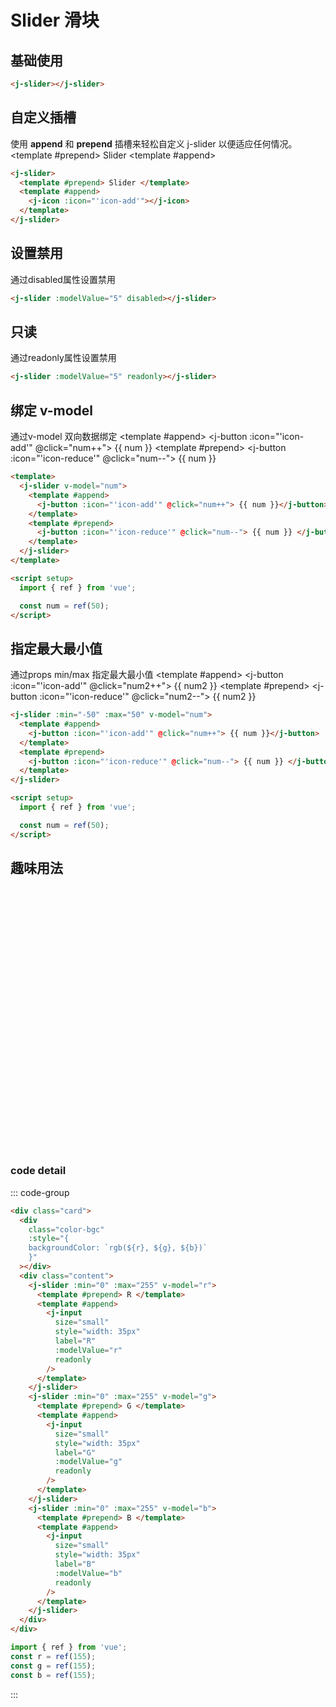 # Slider 滑块

## 基础使用

<j-slider></j-slider>

```html
<j-slider></j-slider>
```

## 自定义插槽

使用 **append** 和 **prepend** 插槽来轻松自定义 j-slider 以便适应任何情况。
<j-slider>
<template #prepend> Slider </template>
<template #append>
<j-icon :icon="'icon-add'"></j-icon>
</template>
</j-slider>

```html
<j-slider>
  <template #prepend> Slider </template>
  <template #append>
    <j-icon :icon="'icon-add'"></j-icon>
  </template>
</j-slider>
```

## 设置禁用

通过disabled属性设置禁用

<j-slider :modelValue="5" disabled></j-slider>

```html
<j-slider :modelValue="5" disabled></j-slider>
```

## 只读

通过readonly属性设置禁用

<j-slider :modelValue="5" readonly></j-slider>

```html
<j-slider :modelValue="5" readonly></j-slider>
```

## 绑定 v-model

通过v-model 双向数据绑定
<j-slider v-model="num">
<template #append>
<j-button :icon="'icon-add'" @click="num++"> {{ num }}</j-button>
</template>
<template #prepend>
<j-button :icon="'icon-reduce'" @click="num--">
{{ num }}
</j-button>
</template>
</j-slider>

```html
<template>
  <j-slider v-model="num">
    <template #append>
      <j-button :icon="'icon-add'" @click="num++"> {{ num }}</j-button>
    </template>
    <template #prepend>
      <j-button :icon="'icon-reduce'" @click="num--"> {{ num }} </j-button>
    </template>
  </j-slider>
</template>

<script setup>
  import { ref } from 'vue';

  const num = ref(50);
</script>
```

## 指定最大最小值

通过props min/max 指定最大最小值
<j-slider :min="-50" :max="50" v-model="num2">
<template #append>
<j-button :icon="'icon-add'" @click="num2++"> {{ num2 }}</j-button>
</template>
<template #prepend>
<j-button :icon="'icon-reduce'" @click="num2--">
{{ num2 }}
</j-button>
</template>
</j-slider>

```html
<j-slider :min="-50" :max="50" v-model="num">
  <template #append>
    <j-button :icon="'icon-add'" @click="num++"> {{ num }}</j-button>
  </template>
  <template #prepend>
    <j-button :icon="'icon-reduce'" @click="num--"> {{ num }} </j-button>
  </template>
</j-slider>

<script setup>
  import { ref } from 'vue';

  const num = ref(50);
</script>
```

## 趣味用法

<div class="card">
<div
    class="color-bgc"
    :style="{
    backgroundColor: `rgb(${r}, ${g}, ${b})`
    }"
></div>
<div class="content">
    <j-slider :min="0" :max="255" v-model="r">
    <template #prepend> R </template>
    <template #append>
        <j-input
        size="small"
        style="width: 35px"
        label="R"
        :modelValue="r"
        readonly
        />
    </template>
    </j-slider>
    <j-slider :min="0" :max="255" v-model="g">
    <template #prepend> G </template>
    <template #append>
        <j-input
        size="small"
        style="width: 35px"
        label="G"
        :modelValue="g"
        readonly
        />
    </template>
    </j-slider>
    <j-slider :min="0" :max="255" v-model="b">
    <template #prepend> B </template>
    <template #append>
        <j-input
        size="small"
        style="width: 35px"
        label="B"
        :modelValue="b"
        readonly
        />
    </template>
    </j-slider>
</div>
</div>

### code detail

::: code-group

```html [Vue Template]
<div class="card">
  <div
    class="color-bgc"
    :style="{
    backgroundColor: `rgb(${r}, ${g}, ${b})`
    }"
  ></div>
  <div class="content">
    <j-slider :min="0" :max="255" v-model="r">
      <template #prepend> R </template>
      <template #append>
        <j-input
          size="small"
          style="width: 35px"
          label="R"
          :modelValue="r"
          readonly
        />
      </template>
    </j-slider>
    <j-slider :min="0" :max="255" v-model="g">
      <template #prepend> G </template>
      <template #append>
        <j-input
          size="small"
          style="width: 35px"
          label="G"
          :modelValue="g"
          readonly
        />
      </template>
    </j-slider>
    <j-slider :min="0" :max="255" v-model="b">
      <template #prepend> B </template>
      <template #append>
        <j-input
          size="small"
          style="width: 35px"
          label="B"
          :modelValue="b"
          readonly
        />
      </template>
    </j-slider>
  </div>
</div>
```

```js [Vue Script]
import { ref } from 'vue';
const r = ref(155);
const g = ref(155);
const b = ref(155);
```

:::

<script setup >
import { ref } from 'vue';

const num = ref(50);
const num2 = ref(-15);

const r = ref(155);
const g = ref(155);
const b = ref(155);

</script>
<style lang="scss" scoped>


  .card {
    padding-bottom: 20px;
    box-sizing: border-box;
    margin: 0 auto;
    box-shadow: 0 6px 8px rgba($color: #000000, $alpha: 0.4);
    .color-bgc {
      height: 400px;
    }
    .content {
      padding: 0 16px;
      box-sizing: border-box;
      .j-slider {
        margin-top: 32px;
      }
    }
  }
</style>

